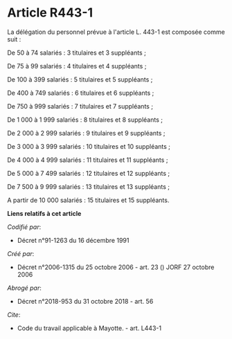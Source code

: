 # Article R443-1

La délégation du personnel prévue à l'article L. 443-1 est composée comme suit : 

De 50 à 74 salariés : 3 titulaires et 3 suppléants ; 

De 75 à 99 salariés : 4 titulaires et 4 suppléants ; 

De 100 à 399 salariés : 5 titulaires et 5 suppléants ; 

De 400 à 749 salariés : 6 titulaires et 6 suppléants ; 

De 750 à 999 salariés : 7 titulaires et 7 suppléants ; 

De 1 000 à 1 999 salariés : 8 titulaires et 8 suppléants ; 

De 2 000 à 2 999 salariés : 9 titulaires et 9 suppléants ; 

De 3 000 à 3 999 salariés : 10 titulaires et 10 suppléants ; 

De 4 000 à 4 999 salariés : 11 titulaires et 11 suppléants ; 

De 5 000 à 7 499 salariés : 12 titulaires et 12 suppléants ; 

De 7 500 à 9 999 salariés : 13 titulaires et 13 suppléants ; 

A partir de 10 000 salariés : 15 titulaires et 15 suppléants.

**Liens relatifs à cet article**

_Codifié par_:

  - Décret n°91-1263 du 16 décembre 1991

_Créé par_:

  - Décret n°2006-1315 du 25 octobre 2006 - art. 23 () JORF 27 octobre 2006

_Abrogé par_:

  - Décret n°2018-953 du 31 octobre 2018 - art. 56

_Cite_:

  - Code du travail applicable à Mayotte. - art. L443-1
